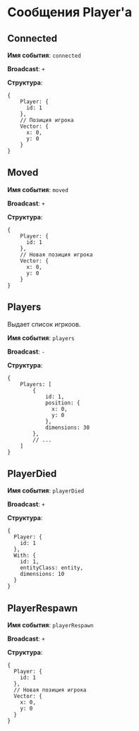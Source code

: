# Сообщения Player'a

## Connected
**Имя события**: `connected`

**Broadcast**: `+`

**Структура**:
```
{ 
    Player: { 
      id: 1 
    }, 
    // Позиция игрока
    Vector: { 
      x: 0, 
      y: 0 
    } 
}
```

## Moved
**Имя события**: `moved`

**Broadcast**: `+`

**Структура**:
```
{ 
    Player: { 
      id: 1 
    }, 
    // Новая позиция игрока
    Vector: { 
      x: 0, 
      y: 0 
    } 
}
```

## Players
Выдает список игркоов.

**Имя события**: `players`

**Broadcast**: `-`

**Структура**:
```
{ 
    Players: [ 
        { 
            id: 1, 
            position: {
              x: 0,
              y: 0
            }, 
            dimensions: 30 
        },
        // ...
    ] 
}
```

## PlayerDied
**Имя события**: `playerDied`

**Broadcast**: `+`

**Структура**:
```
{ 
  Player: { 
    id: 1 
  },
  With: {
    id: 1,
    entityClass: entity,
    dimensions: 10
  }
}
```

## PlayerRespawn
**Имя события**: `playerRespawn`

**Broadcast**: `+`

**Структура**:
```
{ 
  Player: { 
    id: 1 
  },
  // Новая позиция игрока
  Vector: { 
    x: 0, 
    y: 0 
  } 
}
```
